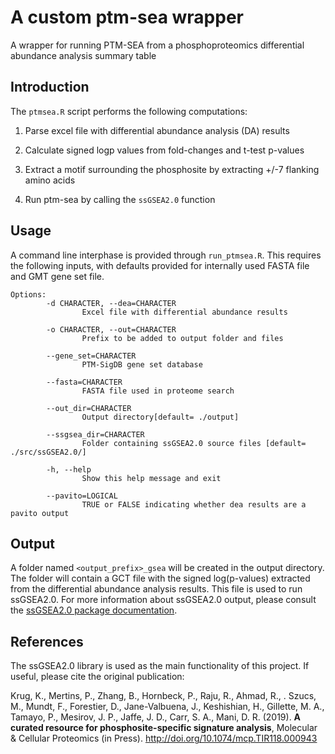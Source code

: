 # A custom ptm-sea wrapper

A wrapper for running PTM-SEA from a phosphoproteomics differential abundance analysis summary table

## Introduction

The `ptmsea.R` script performs the following computations:

1.  Parse excel file with differential abundance analysis (DA) results

2.  Calculate signed logp values from fold-changes and t-test p-values

3.  Extract a motif surrounding the phosphosite by extracting +/-7 flanking amino acids

4.  Run ptm-sea by calling the `ssGSEA2.0` function

## Usage

A command line interphase is provided through `run_ptmsea.R`. This requires the following inputs, with defaults provided for internally used FASTA file and GMT gene set file.

    Options:
            -d CHARACTER, --dea=CHARACTER
                    Excel file with differential abundance results

            -o CHARACTER, --out=CHARACTER
                    Prefix to be added to output folder and files

            --gene_set=CHARACTER
                    PTM-SigDB gene set database 

            --fasta=CHARACTER
                    FASTA file used in proteome search 

            --out_dir=CHARACTER
                    Output directory[default= ./output]

            --ssgsea_dir=CHARACTER
                    Folder containing ssGSEA2.0 source files [default= ./src/ssGSEA2.0/]

            -h, --help
                    Show this help message and exit
                    
            --pavito=LOGICAL
                    TRUE or FALSE indicating whether dea results are a pavito output


## Output

A folder named `<output_prefix>_gsea` will be created in the output directory. The folder will contain a GCT file with the signed log(p-values) extracted from the differential abundance analysis results. This file is used to run ssGSEA2.0. For more information about ssGSEA2.0 output, please consult the [ssGSEA2.0 package documentation](https://github.com/broadinstitute/ssGSEA2.0).

## References

The ssGSEA2.0 library is used as the main functionality of this project. If useful, please cite the original publication:

Krug, K., Mertins, P., Zhang, B., Hornbeck, P., Raju, R., Ahmad, R., . Szucs, M., Mundt, F., Forestier, D., Jane-Valbuena, J., Keshishian, H., Gillette, M. A., Tamayo, P., Mesirov, J. P., Jaffe, J. D., Carr, S. A., Mani, D. R. (2019). **A curated resource for phosphosite-specific signature analysis**, Molecular & Cellular Proteomics (in Press). <http://doi.org/10.1074/mcp.TIR118.000943>
